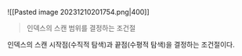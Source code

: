 
![[Pasted image 20231210201754.png|400]]

>인덱스의 스캔 범위를 결정하는 조건절

인덱스의 스캔 시작점(수직적 탐색)과 끝점(수평적 탐색)을 결정하는 조건절이다.
